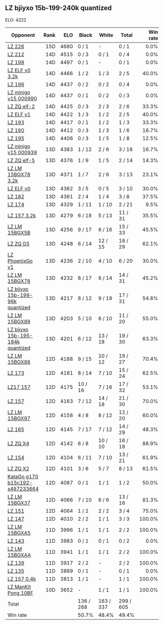 ## LZ bjiyxo 15b-199-240k quantized ##

ELO: 4222

Opponent | Rank | ELO | Black | White | Total | Win rate
---------|-----:|----:|-------|-------|-------|-------:
[LZ 226](LZ%20226.md) | 15D | 4680 | 0 / 1 | - | 0 / 1 | 0.0%
[LZ 212](LZ%20212.md) | 14D | 4515 | 0 / 3 | 0 / 1 | 0 / 4 | 0.0%
[LZ 198](LZ%20198.md) | 14D | 4497 | 0 / 1 | - | 0 / 1 | 0.0%
[LZ ELF v0 3.2k](LZ%20ELF%20v0%203.2k.md) | 14D | 4466 | 1 / 2 | 1 / 3 | 2 / 5 | 40.0%
[LZ 196](LZ%20196.md) | 14D | 4437 | 0 / 2 | 0 / 2 | 0 / 4 | 0.0%
[LZ minigo v15 000990](LZ%20minigo%20v15%20000990.md) | 14D | 4437 | 0 / 1 | 0 / 2 | 0 / 3 | 0.0%
[LZ ZQ elf-2](LZ%20ZQ%20elf-2.md) | 14D | 4425 | 0 / 3 | 2 / 3 | 2 / 6 | 33.3%
[LZ ELF v1](LZ%20ELF%20v1.md) | 14D | 4422 | 1 / 3 | 1 / 2 | 2 / 5 | 40.0%
[LZ 193](LZ%20193.md) | 14D | 4417 | 0 / 1 | 1 / 2 | 1 / 3 | 33.3%
[LZ 190](LZ%20190.md) | 14D | 4412 | 0 / 3 | 1 / 3 | 1 / 6 | 16.7%
[LZ 195](LZ%20195.md) | 14D | 4406 | 0 / 3 | 1 / 5 | 1 / 8 | 12.5%
[LZ minigo v15 000939](LZ%20minigo%20v15%20000939.md) | 13D | 4383 | 1 / 12 | 2 / 6 | 3 / 18 | 16.7%
[LZ ZQ elf-5](LZ%20ZQ%20elf-5.md) | 13D | 4376 | 1 / 9 | 1 / 5 | 2 / 14 | 14.3%
[LZ LM 15BGX78 3.2k](LZ%20LM%2015BGX78%203.2k.md) | 13D | 4371 | 1 / 7 | 2 / 6 | 3 / 13 | 23.1%
[LZ ELF v0](LZ%20ELF%20v0.md) | 13D | 4362 | 3 / 5 | 0 / 5 | 3 / 10 | 30.0%
[LZ 182](LZ%20182.md) | 13D | 4361 | 2 / 4 | 1 / 4 | 3 / 8 | 37.5%
[LZ 174](LZ%20174.md) | 13D | 4329 | 1 / 11 | 1 / 10 | 2 / 21 | 9.5%
[LZ 157 3.2k](LZ%20157%203.2k.md) | 13D | 4279 | 6 / 18 | 5 / 13 | 11 / 31 | 35.5%
[LZ LM 15BGX5B](LZ%20LM%2015BGX5B.md) | 13D | 4256 | 9 / 17 | 6 / 16 | 15 / 33 | 45.5%
[LZ ZQ G5](LZ%20ZQ%20G5.md) | 13D | 4248 | 6 / 14 | 12 / 15 | 18 / 29 | 62.1%
[LZ PhoenixGo v1](LZ%20PhoenixGo%20v1.md) | 13D | 4236 | 2 / 10 | 4 / 10 | 6 / 20 | 30.0%
[LZ LM 15BGX78](LZ%20LM%2015BGX78.md) | 13D | 4232 | 8 / 17 | 6 / 14 | 14 / 31 | 45.2%
[LZ bjiyxo 15b-199-96k quantized](LZ%20bjiyxo%2015b-199-96k%20quantized.md) | 13D | 4217 | 8 / 12 | 9 / 19 | 17 / 31 | 54.8%
[LZ LM 15BGX89](LZ%20LM%2015BGX89.md) | 13D | 4203 | 5 / 10 | 6 / 10 | 11 / 20 | 55.0%
[LZ bjiyxo 15b-195-184k quantized](LZ%20bjiyxo%2015b-195-184k%20quantized.md) | 13D | 4201 | 6 / 12 | 13 / 18 | 19 / 30 | 63.3%
[LZ LM 15BGX88](LZ%20LM%2015BGX88.md) | 12D | 4188 | 9 / 15 | 10 / 12 | 19 / 27 | 70.4%
[LZ 173](LZ%20173.md) | 12D | 4181 | 8 / 14 | 7 / 10 | 15 / 24 | 62.5%
[LZ17 157](LZ17%20157.md) | 12D | 4175 | 10 / 16 | 7 / 16 | 17 / 32 | 53.1%
[LZ 157](LZ%20157.md) | 12D | 4163 | 7 / 12 | 14 / 18 | 21 / 30 | 70.0%
[LZ LM 15BGX97](LZ%20LM%2015BGX97.md) | 12D | 4158 | 4 / 8 | 8 / 12 | 12 / 20 | 60.0%
[LZ 165](LZ%20165.md) | 12D | 4145 | 7 / 17 | 7 / 12 | 14 / 29 | 48.3%
[LZ ZQ X4](LZ%20ZQ%20X4.md) | 12D | 4142 | 6 / 8 | 10 / 10 | 16 / 18 | 88.9%
[LZ 154](LZ%20154.md) | 12D | 4104 | 6 / 11 | 7 / 10 | 13 / 21 | 61.9%
[LZ ZQ X2](LZ%20ZQ%20X2.md) | 12D | 4101 | 3 / 6 | 5 / 7 | 8 / 13 | 61.5%
[KataGo g170 b15c192-s497233664](KataGo%20g170%20b15c192-s497233664.md) | 12D | 4087 | 0 / 1 | 1 / 1 | 1 / 2 | 50.0%
[LZ LM 15BGX37](LZ%20LM%2015BGX37.md) | 12D | 4066 | 7 / 10 | 6 / 6 | 13 / 16 | 81.3%
[LZ 151](LZ%20151.md) | 12D | 4064 | 1 / 2 | 2 / 2 | 3 / 4 | 75.0%
[LZ 147](LZ%20147.md) | 12D | 4010 | 2 / 2 | 1 / 1 | 3 / 3 | 100.0%
[LZ LM 15BGXA5](LZ%20LM%2015BGXA5.md) | 11D | 3996 | 1 / 1 | 1 / 1 | 2 / 2 | 100.0%
[LZ 143](LZ%20143.md) | 11D | 3983 | 0 / 1 | 0 / 1 | 0 / 2 | 0.0%
[LZ LM 15BGXAA](LZ%20LM%2015BGXAA.md) | 11D | 3941 | 1 / 1 | 1 / 1 | 2 / 2 | 100.0%
[LZ 139](LZ%20139.md) | 11D | 3917 | 2 / 2 | - | 2 / 2 | 100.0%
[LZ 135](LZ%20135.md) | 11D | 3889 | 0 / 1 | - | 0 / 1 | 0.0%
[LZ 157 0.4k](LZ%20157%200.4k.md) | 11D | 3813 | 1 / 1 | - | 1 / 1 | 100.0%
[LZ ManKit Pong 10BF](LZ%20ManKit%20Pong%2010BF.md) | 10D | 3652 | - | 1 / 1 | 1 / 1 | 100.0%
Total | | | 136 / 268 | 163 / 337 | 299 / 605 | 
Win rate| | | 50.7% | 48.4% | 49.4% | 
